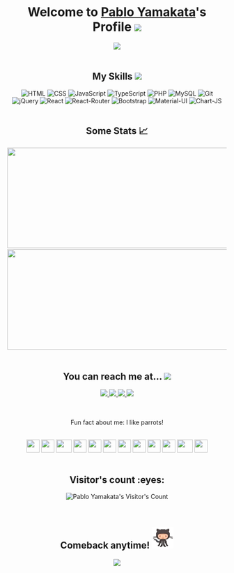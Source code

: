 <div align="center">
<h1 align="center">Welcome to <a href="https://github.com/pabloyamakata">Pablo Yamakata</a>'s Profile <img src="https://raw.githubusercontent.com/MartinHeinz/MartinHeinz/master/wave.gif" width=30px></h1>
</div>

<div align="center">
<img src="https://readme-typing-svg.herokuapp.com?font=Architects+Daughter&color=7AF79A&size=30&lines=Welcome+to+my+GitHub!!;I'm+a+Full+Stack+Developer...;and+a+continuous+learner+:)">
</div>

<br>

<h2 align="center">My Skills <img src="https://media2.giphy.com/media/QssGEmpkyEOhBCb7e1/giphy.gif?cid=ecf05e47a0n3gi1bfqntqmob8g9aid1oyj2wr3ds3mg700bl&rid=giphy.gif" width=32px></h2>
                                                                                                                                  
<div align="center">
<img alt="HTML" src="https://img.shields.io/badge/html5-%23E34F26.svg?style=for-the-badge&logo=html5&logoColor=white">
<img alt="CSS" src="https://img.shields.io/badge/CSS3-1572B6?style=for-the-badge&logo=css3&logoColor=white">
<img alt="JavaScript" src="https://img.shields.io/badge/javascript-%23323330.svg?style=for-the-badge&logo=javascript&logoColor=%23F7DF1E">
<img alt="TypeScript" src="https://img.shields.io/badge/TypeScript-007ACC?style=for-the-badge&logo=typescript&logoColor=white">
<img alt="PHP" src="https://img.shields.io/badge/PHP-777BB4?style=for-the-badge&logo=php&logoColor=white">
<img alt="MySQL" src="https://img.shields.io/badge/MySQL-005C84?style=for-the-badge&logo=mysql&logoColor=white">
<img alt="Git" src="https://img.shields.io/badge/git-%23F05033.svg?style=for-the-badge&logo=git&logoColor=white">
</div>
<div align="center">
<img alt="jQuery" src="https://img.shields.io/badge/jQuery-0769AD?style=for-the-badge&logo=jquery&logoColor=white">
<img alt="React" src="https://img.shields.io/badge/react-%2320232a.svg?style=for-the-badge&logo=react&logoColor=%2361DAFB">
<img alt="React-Router" src="https://img.shields.io/badge/React_Router-CA4245?style=for-the-badge&logo=react-router&logoColor=white">
<img alt="Bootstrap" src="https://img.shields.io/badge/Bootstrap-563D7C?style=for-the-badge&logo=bootstrap&logoColor=white">
<img alt="Material-UI" src="https://img.shields.io/badge/Material--UI-0081CB?style=for-the-badge&logo=material-ui&logoColor=white">
<img alt="Chart-JS" src="https://img.shields.io/badge/Chart.js-FF6384?style=for-the-badge&logo=chartdotjs&logoColor=white">
</div>

<br>

<h2 align="center">Some Stats 📈</h2>

<div align="center">
<img height=230 width=550 src="https://github-readme-stats.vercel.app/api?username=pabloyamakata&show_icons=true&theme=tokyonight">  
<img height=230 width=550 src="https://github-readme-stats.vercel.app/api/top-langs/?username=pabloyamakata&langs_count=6&hide=scss&layout=compact">  
</div>

<br>

<h2 align="center">You can reach me at... <img src='https://raw.githubusercontent.com/ShahriarShafin/ShahriarShafin/main/Assets/handshake.gif' width="100px"></h2>

<div align="center">
<a href="https://www.facebook.com/pabloyamakata/">
<img src="https://img.shields.io/badge/Facebook-1877F2?style=for-the-badge&logo=facebook&logoColor=white">
</a>
<a href="https://www.linkedin.com/in/pabloyamakata/">
<img src="https://img.shields.io/badge/LinkedIn-0077B5?style=for-the-badge&logo=linkedin&logoColor=white">
</a>
<a href="mailto:pablo.yamakata@gmail.com?Subject=Interested%20In%20Your%20Services">
<img src="https://img.shields.io/badge/Gmail-D14836?style=for-the-badge&logo=gmail&logoColor=white">
</a>
<a href="https://pabloyamakata.github.io/portfolio/">
<img src="https://img.shields.io/badge/website-000000?style=for-the-badge&logo=About.me&logoColor=white">
</a>
</div>

<br>
<br>

<div align="center">
<p>Fun fact about me: I like parrots!</p>
</div>

<br>
  
<div align="center">
<img src="https://cultofthepartyparrot.com/parrots/hd/githubparrot.gif" width="30" height="30"/>
<img src="https://cultofthepartyparrot.com/flags/hd/argentinaparrot.gif" width="30" height="30"/>
<img src="https://cultofthepartyparrot.com/parrots/asyncparrot.gif" width="36" height="30"/>
<img src="https://cultofthepartyparrot.com/parrots/exceptionallyfastparrot.gif" width="30" height="30"/>
<img src="https://cultofthepartyparrot.com/parrots/hd/60fpsparrot.gif" width="30" height="30"/>
<img src="https://cultofthepartyparrot.com/parrots/hd/jumpingparrot.gif" width="30" height="30"/>
<img src="https://cultofthepartyparrot.com/parrots/hd/opensourceparrot.gif" width="30" height="30"/>
<img src="https://cultofthepartyparrot.com/parrots/hd/dealwithitnowparrot.gif" width="30" height="30"/>
<img src="https://cultofthepartyparrot.com/parrots/hd/hypnoparrotlight.gif" width="30" height="30"/>
<img src="https://cultofthepartyparrot.com/parrots/databaseparrot.gif" width="30" height="30"/>
<img src="https://cultofthepartyparrot.com/parrots/fixparrot.gif" width="36" height="30"/>
<img src="https://cultofthepartyparrot.com/parrots/hd/laptop_parrot.gif" width="30" height="30"/>
</div>

<br>

<h2 align="center">Visitor's count :eyes:</h2>

<p align="center"><img src="https://profile-counter.glitch.me/{pabloyamakata}/count.svg" alt="Pablo Yamakata's Visitor's Count" :: Visitor's Count" /></p>
  
<br>  

<h2 align="center">Comeback anytime! <img src="https://raw.githubusercontent.com/iCharlesZ/FigureBed/master/img/octocat.gif" width="50"></h2>

<div align="center">
<img src="https://emojis.slackmojis.com/emojis/images/1579216111/7550/pikachu_wave.gif?1579216111" align="center" width="140"/>
</div>

